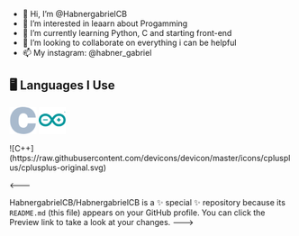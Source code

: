 - 👋 Hi, I’m @HabnergabrielCB
- 👀 I’m interested in leaarn about Progamming
- 🌱 I’m currently learning Python, C and starting front-end
- 💞️ I’m looking to collaborate on everything i can be helpful
- 📫 My instagram: @habner_gabriel


## 🖥️ Languages I Use

<p>
  <img src="https://raw.githubusercontent.com/devicons/devicon/master/icons/c/c-original.svg" alt="C" title="C" width="48" height="48" />
  <img src="https://raw.githubusercontent.com/devicons/devicon/master/icons/arduino/arduino-original.svg" alt="Arduino" title="Arduino" width="48" height="48" />
</p>
![C++](https://raw.githubusercontent.com/devicons/devicon/master/icons/cplusplus/cplusplus-original.svg)


<---

HabnergabrielCB/HabnergabrielCB is a ✨ special ✨ repository because its `README.md` (this file) appears on your GitHub profile.
You can click the Preview link to take a look at your changes.
--->
